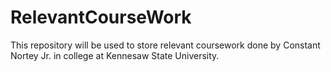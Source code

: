 # RelevantCourseWork
This repository will be used to store relevant coursework done by Constant Nortey Jr. in college at Kennesaw State University.
